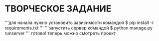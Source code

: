 # ТВОРЧЕСКОЕ ЗАДАНИЕ
'''для начала нужно установить зависимости командой
$ pip install -r requirements.txt
'''
'''запустить сервер командой
$ python manage.py runserver
'''
готово! теперь можно смотреть проект
